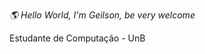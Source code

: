 _*🌎 Hello World, I'm Geilson, be very welcome*_

Estudante de Computação - UnB



<!-- Proudly created with GPRM ( https://gprm.itsvg.in ) -->